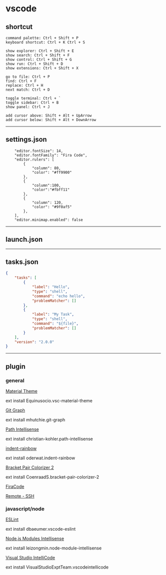 # vscode

## shortcut

```
command palette: Ctrl + Shift + P
keyboard shortcut: Ctrl + K Ctrl + S

show explorer: Ctrl + Shift + E
show search: Ctrl + Shift + F
show control: Ctrl + Shift + G
show run: Ctrl + Shift + D
show extensions: Ctrl + Shift + X

go to file: Ctrl + P
find: Ctrl + F
replace: Ctrl + H
next match: Ctrl + D

toggle terminal: Ctrl + `
toggle sidebar: Ctrl + B
show panel: Ctrl + J

add cursor above: Shift + Alt + UpArrow
add cursor below: Shift + Alt + DownArrow
```


---

## settings.json

```
    "editor.fontSize": 14,
    "editor.fontFamily": "Fira Code",
    "editor.rulers": [
        {
            "column": 80,
            "color": "#ff9900"
        },
        {
            "column":100,
            "color":"#fbff11"
        },
        {
            "column": 120,
            "color": "#9f0af5"
        },
    ],
    "editor.minimap.enabled": false
```


---

## launch.json


---

## tasks.json

```json
{
    "tasks": [
        {
            "label": "Hello",
            "type": "shell",
            "command": "echo hello",
            "problemMatcher": []
        },
        {
            "label": "My Task",
            "type": "shell",
            "command": "${file}",
            "problemMatcher": []
        }
    ],
    "version": "2.0.0"
}
```


---

## plugin

### general

[Material Theme](https://marketplace.visualstudio.com/items?itemName=Equinusocio.vsc-material-theme)

ext install Equinusocio.vsc-material-theme


[Git Graph](https://marketplace.visualstudio.com/items?itemName=mhutchie.git-graph)

ext install mhutchie.git-graph


[Path Intellisense](https://marketplace.visualstudio.com/items?itemName=christian-kohler.path-intellisense)

ext install christian-kohler.path-intellisense


[indent-rainbow](https://marketplace.visualstudio.com/items?itemName=oderwat.indent-rainbow)

ext install oderwat.indent-rainbow


[Bracket Pair Colorizer 2](https://marketplace.visualstudio.com/items?itemName=CoenraadS.bracket-pair-colorizer-2)

ext install CoenraadS.bracket-pair-colorizer-2


[FiraCode](https://github.com/tonsky/FiraCode)


[Remote - SSH](https://marketplace.visualstudio.com/items?itemName=ms-vscode-remote.remote-ssh)



### javascript/node

[ESLint](https://marketplace.visualstudio.com/items?itemName=dbaeumer.vscode-eslint)

ext install dbaeumer.vscode-eslint


[Node.js Modules Intellisense](https://marketplace.visualstudio.com/items?itemName=leizongmin.node-module-intellisense)

ext install leizongmin.node-module-intellisense


[Visual Studio IntelliCode](https://marketplace.visualstudio.com/items?itemName=VisualStudioExptTeam.vscodeintellicode)

ext install VisualStudioExptTeam.vscodeintellicode
